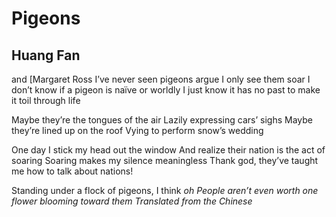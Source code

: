 # Pigeons
## Huang Fan
and [Margaret Ross
I’ve never seen pigeons argue
I only see them soar
I don’t know if a pigeon is naïve or worldly
I just know it has no past to make it toil through life

Maybe they’re the tongues of the air
Lazily expressing cars’ sighs
Maybe they’re lined up on the roof
Vying to perform snow’s wedding

One day I stick my head out the window
And realize their nation is the act of soaring
Soaring makes my silence meaningless
Thank god, they’ve taught me how to talk about nations!

Standing under a flock of pigeons, I think _oh_
 _People aren’t even worth one flower blooming toward them_
_Translated from the Chinese_